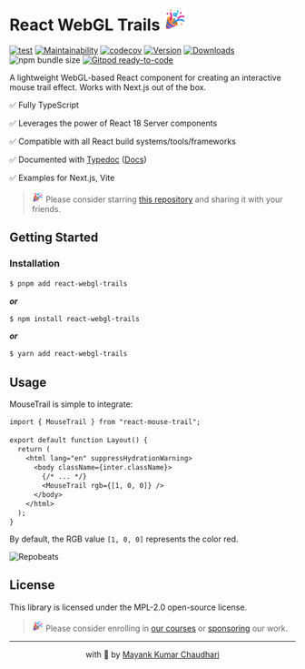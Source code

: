 # React WebGL Trails <img src="https://github.com/react18-tools/react-mouse-trail/blob/main/popper.png?raw=true" style="height: 40px"/>

[![test](https://github.com/react18-tools/react-mouse-trail/actions/workflows/test.yml/badge.svg)](https://github.com/react18-tools/react-mouse-trail/actions/workflows/test.yml) [![Maintainability](https://api.codeclimate.com/v1/badges/4bb3a3316ff4ecd2a9eb/maintainability)](https://codeclimate.com/github/react18-tools/react-mouse-trail/maintainability) [![codecov](https://codecov.io/gh/react18-tools/react-mouse-trail/graph/badge.svg)](https://codecov.io/gh/react18-tools/react-mouse-trail) [![Version](https://img.shields.io/npm/v/react-mouse-trails.svg?colorB=green)](https://www.npmjs.com/package/react-mouse-trails) [![Downloads](https://img.jsdelivr.com/img.shields.io/npm/d18m/react-mouse-trails.svg)](https://www.npmjs.com/package/react-mouse-trails) ![npm bundle size](https://img.shields.io/bundlephobia/minzip/react-mouse-trails) [![Gitpod ready-to-code](https://img.shields.io/badge/Gitpod-ready--to--code-blue?logo=gitpod)](https://gitpod.io/from-referrer/)

A lightweight WebGL-based React component for creating an interactive mouse trail effect. Works with Next.js out of the box.

✅ Fully TypeScript

✅ Leverages the power of React 18 Server components

✅ Compatible with all React build systems/tools/frameworks

✅ Documented with [Typedoc](https://react18-tools.github.io/react-mouse-trail) ([Docs](https://react18-tools.github.io/react-mouse-trail))

✅ Examples for Next.js, Vite

> <img src="https://github.com/react18-tools/react-mouse-trail/blob/main/popper.png?raw=true" style="height: 20px"/> Please consider starring [this repository](https://github.com/react18-tools/react-mouse-trail) and sharing it with your friends.

## Getting Started

### Installation

```bash
$ pnpm add react-webgl-trails
```

**_or_**

```bash
$ npm install react-webgl-trails
```

**_or_**

```bash
$ yarn add react-webgl-trails
```

## Usage

MouseTrail is simple to integrate:

```tsx
import { MouseTrail } from "react-mouse-trail";

export default function Layout() {
  return (
    <html lang="en" suppressHydrationWarning>
      <body className={inter.className}>
        {/* ... */}
        <MouseTrail rgb={[1, 0, 0]} />
      </body>
    </html>
  );
}
```

By default, the RGB value `[1, 0, 0]` represents the color red.

![Repobeats](https://repobeats.axiom.co/api/embed/016960ad97aa7b1abbdd9a615f5ffeb08d869cb6.svg "Repobeats analytics image")

## License

This library is licensed under the MPL-2.0 open-source license.

> <img src="https://github.com/react18-tools/react-mouse-trail/blob/main/popper.png?raw=true" style="height: 20px"/> Please consider enrolling in [our courses](https://mayank-chaudhari.vercel.app/courses) or [sponsoring](https://github.com/sponsors/mayank1513) our work.

<hr />

<p align="center" style="text-align:center">with 💖 by <a href="https://mayank-chaudhari.vercel.app" target="_blank">Mayank Kumar Chaudhari</a></p>

